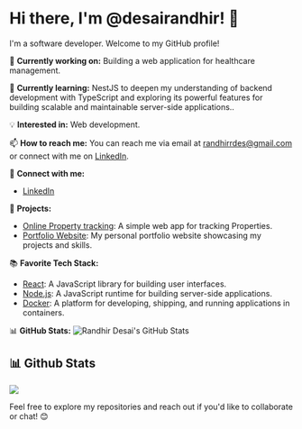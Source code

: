 # Hi there, I'm @desairandhir! 👋

I'm a software developer. Welcome to my GitHub profile!

🔭 **Currently working on:** Building a web application for healthcare management.

🌱 **Currently learning:**  NestJS to deepen my understanding of backend development with TypeScript and exploring its powerful features for building scalable and maintainable server-side applications..

💡 **Interested in:** Web development.

📫 **How to reach me:** You can reach me via email at randhirrdes@gmail.com or connect with me on [LinkedIn](https://www.linkedin.com/in/randhir-desai-991567242/).

🔗 **Connect with me:**
- [LinkedIn](https://www.linkedin.com/in/randhir-desai-991567242/)


🚀 **Projects:**
- [Online Property tracking](https://github.com/desairandhir/OnlinePropertyTracking): A simple web app for tracking Properties.
- [Portfolio Website](https://github.com): My personal portfolio website showcasing my projects and skills.


📚 **Favorite Tech Stack:**
- [React](https://reactjs.org/): A JavaScript library for building user interfaces.
- [Node.js](https://nodejs.org/): A JavaScript runtime for building server-side applications.
- [Docker](https://www.docker.com/): A platform for developing, shipping, and running applications in containers.


📊 **GitHub Stats:**
![Randhir Desai's GitHub Stats](https://github-readme-stats.vercel.app/api?username=desairandhir&show_icons=true&theme=radical)
## 📊 Github Stats

<a href="https://github.com/braydonwang/braydonwang">
  <img align="center" src="https://github-readme-stats-git-masterrstaa-rickstaa.vercel.app/api/top-langs/?username=braydonwang&langs_count=8&tex&title_color=ffffff&text_color=c9cacc&icon_color=2bbc8a&bg_color=1d1f21&layout=compact&hide=jupyter%20notebook,cmake,html,css,makefile,shell,procfile" />
</a>



Feel free to explore my repositories and reach out if you'd like to collaborate or chat! 😊


<!---
desairandhir/desairandhir is a ✨ special ✨ repository because its `README.md` (this file) appears on your GitHub profile.
You can click the Preview link to take a look at your changes.
--->

